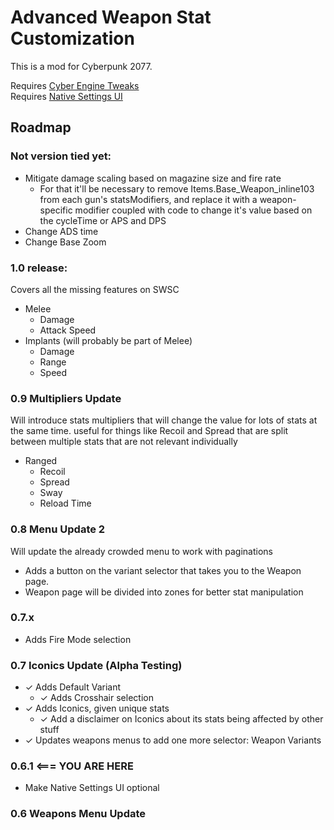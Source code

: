 # Advanced Weapon Stat Customization
This is a mod for Cyberpunk 2077.


Requires [Cyber Engine Tweaks](https://github.com/maximegmd/CyberEngineTweaks)  
Requires [Native Settings UI](https://github.com/justarandomguyintheinternet/CP77_nativeSettings)  


## Roadmap

### Not version tied yet:
- Mitigate damage scaling based on magazine size and fire rate
  - For that it'll be necessary to remove Items.Base_Weapon_inline103 from each gun's statsModifiers,
      and replace it with a weapon-specific modifier coupled with code to change it's value based on the cycleTime or APS and DPS
- Change ADS time
- Change Base Zoom

### 1.0 release:
Covers all the missing features on SWSC

- Melee
  - Damage
  - Attack Speed
- Implants (will probably be part of Melee)
  - Damage
  - Range
  - Speed

 
### 0.9 Multipliers Update
Will introduce stats multipliers that will change the value for lots of stats at the same time. useful for things like Recoil and Spread that are split between multiple stats that are not relevant individually

- Ranged
  - Recoil
  - Spread
  - Sway
  - Reload Time


### 0.8 Menu Update 2
Will update the already crowded menu to work with paginations

- Adds a button on the variant selector that takes you to the Weapon page.
- Weapon page will be divided into zones for better stat manipulation


### 0.7.x
- Adds Fire Mode selection


### 0.7 Iconics Update (Alpha Testing)
- ✓ Adds Default Variant
  - ✓ Adds Crosshair selection
- ✓ Adds Iconics, given unique stats
  - ✓ Add a disclaimer on Iconics about its stats being affected by other stuff
- ✓ Updates weapons menus to add one more selector: Weapon Variants


### 0.6.1 <=== YOU ARE HERE
- Make Native Settings UI optional


### 0.6 Weapons Menu Update
